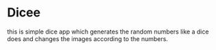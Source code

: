 # Dicee
this is simple dice app which generates the random numbers like a dice does and changes the images according to the numbers.


